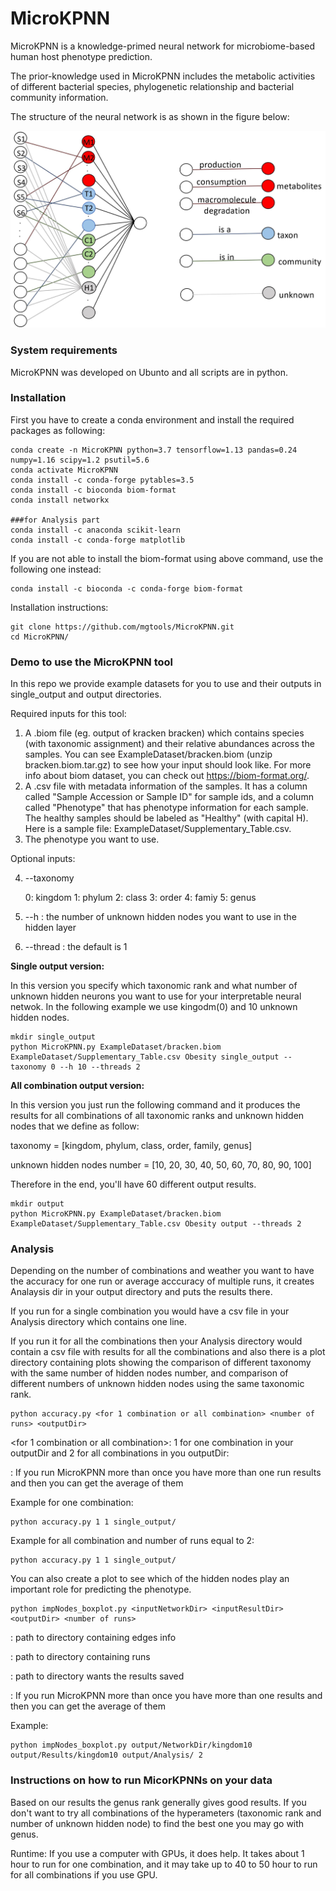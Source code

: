 # MicroKPNN
 MicroKPNN is a knowledge-primed neural network for microbiome-based human host phenotype prediction.
 
 The prior-knowledge used in MicroKPNN includes the metabolic activities of different bacterial species, phylogenetic relationship and bacterial community information. 
 
 The structure of the neural network is as shown in the figure below: 
 
 <img src="misc/MicroKPNN_structure.jpg" alt="Alt text" title="Optional title">
 
 ### System requirements
 
 MicroKPNN was developed on Ubunto and all scripts are in python. 
 
 ### Installation
 
 First you have to create a conda environment and install the required packages as following:

 ```
 conda create -n MicroKPNN python=3.7 tensorflow=1.13 pandas=0.24 numpy=1.16 scipy=1.2 psutil=5.6
 conda activate MicroKPNN	
 conda install -c conda-forge pytables=3.5
 conda install -c bioconda biom-format 
 conda install networkx
 
 ###for Analysis part
 conda install -c anaconda scikit-learn
 conda install -c conda-forge matplotlib
 ```
 If you are not able to install the biom-format using above command, use the following one instead:
 ```
 conda install -c bioconda -c conda-forge biom-format
 ```
 
 Installation instructions:
 
 ```
 git clone https://github.com/mgtools/MicroKPNN.git
 cd MicroKPNN/
 ```
 ### Demo to use the MicroKPNN tool
 In this repo we provide example datasets for you to use and their outputs in single_output and output directories.
 
 Required inputs for this tool:
 1. A .biom file (eg. output of kracken bracken) which contains species (with taxonomic assignment) and their relative abundances across the samples. You can see ExampleDataset/bracken.biom (unzip bracken.biom.tar.gz) to see how your input should look like. For more info about biom dataset, you can check out https://biom-format.org/.
 2. A .csv file with metadata information of the samples. It has a column called "Sample Accession or Sample ID" for sample ids, and a column called "Phenotype" that has phenotype information for each sample. The healthy samples should be labeled as "Healthy" (with capital H). Here is a sample file:   ExampleDataset/Supplementary_Table.csv.
 3. The phenotype you want to use. 
 
 Optional inputs:
 
 4. --taxonomy <number>
 
     0: kingdom
     1: phylum
     2: class
     3: order
     4: famiy
     5: genus
 
 5. --h <number>: the number of unknown hidden nodes you want to use in the hidden layer
 
 6. --thread <number>: the default is 1

 
 **Single output version:**
 
 In this version you specify which taxonomic rank and what number of unknown hidden neurons you want to use for your interpretable neural netwok. In the following example we use kingodm(0) and 10 unknown hidden nodes. 
 
 
 ```
 mkdir single_output
 python MicroKPNN.py ExampleDataset/bracken.biom ExampleDataset/Supplementary_Table.csv Obesity single_output --taxonomy 0 --h 10 --threads 2

 ```
 
 **All combination output version:**
 
 In this version you just run the following command and it produces the results for all combinations of all taxonomic ranks and unknown hidden nodes that we define as follow:
 
 taxonomy = [kingdom, phylum, class, order, family, genus]
 
 unknown hidden nodes number = [10, 20, 30, 40, 50, 60, 70, 80, 90, 100]

 Therefore in the end, you'll have 60 different output results.
 ```
 mkdir output
 python MicroKPNN.py ExampleDataset/bracken.biom ExampleDataset/Supplementary_Table.csv Obesity output --threads 2
 ```

 ### Analysis
Depending on the number of combinations and weather you want to have the accuracy for one run or average acccuracy of multiple runs, it creates Analaysis dir in your output directory and puts the results there. 

If you run for a single combination you would have a csv file in your Analysis directory which contains one line.

If you run it for all the combinations then your Analysis directory would contain a csv file with results for all the combinations and also there is a plot directory containing plots showing the comparison of different taxonomy with the same number of hidden nodes number, and comparison of different numbers of unknown hidden nodes using the same taxonomic rank.    
 
 ```
 python accuracy.py <for 1 combination or all combination> <number of runs> <outputDir>
 ```
 
 <for 1 combination or all combination>: 1 for one combination in your outputDir and 2 for all combinations in you outputDir:
  
  <number of runs>: If you run MicroKPNN more than once you have more than one run results and then you can get the average of them 
  
  Example for one combination:
   
  ```
  python accuracy.py 1 1 single_output/
  ```
   
  Example for all combination and number of runs equal to 2:
   
  ```
  python accuracy.py 1 1 single_output/
  ```
   
 You can also create a plot to see which of the hidden nodes play an important role for predicting the phenotype.
   
 ```
 python impNodes_boxplot.py <inputNetworkDir> <inputResultDir> <outputDir> <number of runs>
 ```
   
  <inputNetworkDir>: path to directory containing edges info
  
  <inputResultDir>: path to directory containing runs
   
  <outputDir>: path to directory wants the results saved
  
  <number of runs>: If you run MicroKPNN more than once you have more than one results and then you can get the average of them
   
   
 Example: 
   
 ```
 python impNodes_boxplot.py output/NetworkDir/kingdom10 output/Results/kingdom10 output/Analysis/ 2
 ```
 ### Instructions on how to run MicorKPNNs on your data
Based on our results the genus rank generally gives good results. If you don't want to try all combinations of the hyperameters (taxonomic rank and number of unknown hidden node) to find the best one you may go with genus.  
 
Runtime: If you use a computer with GPUs, it does help. It takes about 1 hour to run for one combination, and it may take up to 40 to 50 hour to run for all combinations if you use GPU. 
 

